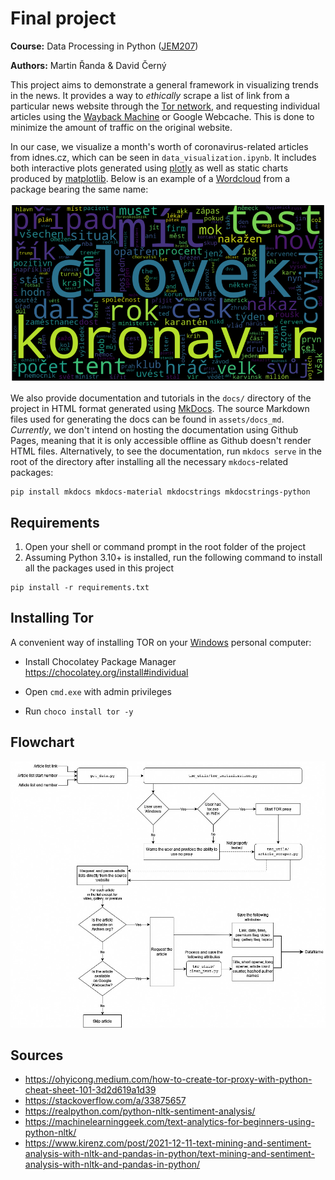 # Final project

**Course:** Data Processing in Python ([JEM207](https://github.com/vitekzkytek/PythonDataIES/))

**Authors:** Martin Řanda & David Černý



This project aims to demonstrate a general framework in visualizing trends in the news. It provides a way to *ethically* scrape a list of link from a particular news website through the [Tor network](https://www.torproject.org/), and requesting individual articles using the [Wayback Machine](https://archive.org/web) or Google Webcache. This is done to minimize the amount of traffic on the original website.

In our case, we visualize a month's worth of coronavirus-related articles from idnes.cz, which can be seen in `data_visualization.ipynb`. It includes both interactive plots generated using [plotly](https://plotly.com/python/) as well as static charts produced by [matplotlib](https://matplotlib.org/). Below is an example of a [Wordcloud](https://github.com/amueller/word_cloud) from a package bearing the same name:

![wordcloud](assets/wordcloud_example.png)

We also provide documentation and tutorials in the `docs/` directory of the project in HTML format generated using [MkDocs](https://www.mkdocs.org/). The source Markdown files used for generating the docs can be found in `assets/docs_md`. *Currently*, we don't intend on hosting the documentation using Github Pages, meaning that it is only accessible offline as Github doesn't render HTML files. Alternatively, to see the documentation, run `mkdocs serve` in the root of the directory after installing all the necessary `mkdocs`-related packages:

```
pip install mkdocs mkdocs-material mkdocstrings mkdocstrings-python
```



## Requirements

1. Open your shell or command prompt in the root folder of the project
2. Assuming Python 3.10+ is installed, run the following command to install all the packages used in this project

```
pip install -r requirements.txt
```



## Installing Tor

A convenient way of installing TOR on your <u>Windows</u> personal computer:

- Install Chocolatey Package Manager https://chocolatey.org/install#individual

- Open `cmd.exe` with admin privileges
- Run `choco install tor -y` 



## Flowchart

![diagram](assets/diagram.jpg)



## Sources

- https://ohyicong.medium.com/how-to-create-tor-proxy-with-python-cheat-sheet-101-3d2d619a1d39
- https://stackoverflow.com/a/33875657
- https://realpython.com/python-nltk-sentiment-analysis/
- https://machinelearninggeek.com/text-analytics-for-beginners-using-python-nltk/
- https://www.kirenz.com/post/2021-12-11-text-mining-and-sentiment-analysis-with-nltk-and-pandas-in-python/text-mining-and-sentiment-analysis-with-nltk-and-pandas-in-python/
